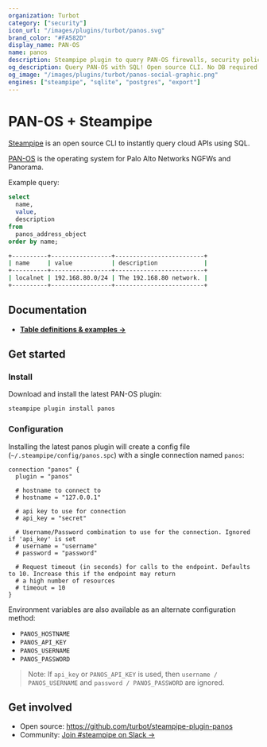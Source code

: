 ```yaml
---
organization: Turbot
category: ["security"]
icon_url: "/images/plugins/turbot/panos.svg"
brand_color: "#FA582D"
display_name: PAN-OS
name: panos
description: Steampipe plugin to query PAN-OS firewalls, security policies and more.
og_description: Query PAN-OS with SQL! Open source CLI. No DB required.
og_image: "/images/plugins/turbot/panos-social-graphic.png"
engines: ["steampipe", "sqlite", "postgres", "export"]
---
```


# PAN-OS + Steampipe

[Steampipe](https://steampipe.io) is an open source CLI to instantly query cloud APIs using SQL.

[PAN-OS](https://docs.paloaltonetworks.com/pan-os) is the operating system for Palo Alto Networks NGFWs and Panorama.

Example query:

```sql
select
  name,
  value,
  description
from
  panos_address_object
order by name;
```

```sh
+----------+-----------------+-------------------------+
| name     | value           | description             |
+----------+-----------------+-------------------------+
| localnet | 192.168.80.0/24 | The 192.168.80 network. |
+----------+-----------------+-------------------------+
```

## Documentation

- **[Table definitions & examples →](/plugins/turbot/panos/tables)**

## Get started

### Install

Download and install the latest PAN-OS plugin:

```bash
steampipe plugin install panos
```

### Configuration

Installing the latest panos plugin will create a config file (`~/.steampipe/config/panos.spc`) with a single connection named `panos`:

```hcl
connection "panos" {
  plugin = "panos"
  
  # hostname to connect to 
  # hostname = "127.0.0.1"
  
  # api key to use for connection
  # api_key = "secret"
  
  # Username/Password combination to use for the connection. Ignored if 'api_key' is set
  # username = "username"
  # password = "password"
  
  # Request timeout (in seconds) for calls to the endpoint. Defaults to 10. Increase this if the endpoint may return
  # a high number of resources
  # timeout = 10
}
```

Environment variables are also available as an alternate configuration method:

- `PANOS_HOSTNAME`
- `PANOS_API_KEY`
- `PANOS_USERNAME`
- `PANOS_PASSWORD`

> Note: If `api_key` or `PANOS_API_KEY` is used, then `username / PANOS_USERNAME` and `password / PANOS_PASSWORD` are ignored.

## Get involved

- Open source: https://github.com/turbot/steampipe-plugin-panos
- Community: [Join #steampipe on Slack →](https://turbot.com/community/join)
